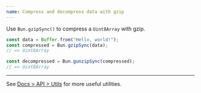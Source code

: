 ```yaml
---
name: Compress and decompress data with gzip
---
```


Use `Bun.gzipSync()` to compress a `Uint8Array` with gzip.

```ts
const data = Buffer.from("Hello, world!");
const compressed = Bun.gzipSync(data);
// => Uint8Array

const decompressed = Bun.gunzipSync(compressed);
// => Uint8Array
```

---

See [Docs > API > Utils](https://bun.com/docs/api/utils) for more useful utilities.
